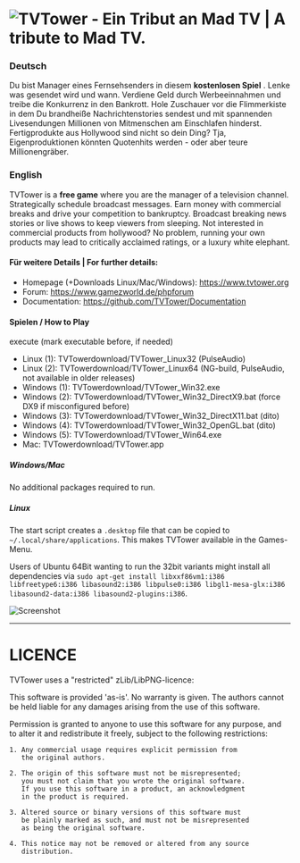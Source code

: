 ![TVTower - Ein Tribut an Mad TV | A tribute to Mad TV.](https://cloud.githubusercontent.com/assets/2625226/5182437/c1ddaea0-74a2-11e4-8cbf-0e66ad375505.png)
=======


### Deutsch
Du bist Manager eines Fernsehsenders in diesem __kostenlosen Spiel__ . Lenke was gesendet wird und wann. Verdiene Geld durch Werbeeinnahmen und treibe die Konkurrenz in den Bankrott. Hole Zuschauer vor die Flimmerkiste in dem Du brandheiße Nachrichtenstories sendest und mit spannenden Livesendungen Millionen von Mitmenschen am Einschlafen hinderst. Fertigprodukte aus Hollywood sind nicht so dein Ding? Tja, Eigenproduktionen könnten Quotenhits werden - oder aber teure Millionengräber.

### English
TVTower is a __free game__ where you are the manager of a television channel. Strategically schedule broadcast messages. Earn money with commercial breaks and drive your competition to bankruptcy. Broadcast breaking news stories or live shows to keep viewers from sleeping. Not interested in commercial products from hollywood? No problem, running your own products may lead to critically acclaimed ratings, or a luxury white elephant.

#### Für weitere Details | For further details:
- Homepage (+Downloads Linux/Mac/Windows): https://www.tvtower.org
- Forum: https://www.gamezworld.de/phpforum
- Documentation: https://github.com/TVTower/Documentation

#### Spielen / How to Play
execute (mark executable before, if needed)
- Linux (1): TVTowerdownload/TVTower_Linux32 (PulseAudio)
- Linux (2): TVTowerdownload/TVTower_Linux64 (NG-build, PulseAudio, not available in older releases)
- Windows (1): TVTowerdownload/TVTower_Win32.exe
- Windows (2): TVTowerdownload/TVTower_Win32_DirectX9.bat (force DX9 if misconfigured before)
- Windows (3): TVTowerdownload/TVTower_Win32_DirectX11.bat (dito)
- Windows (4): TVTowerdownload/TVTower_Win32_OpenGL.bat (dito)
- Windows (5): TVTowerdownload/TVTower_Win64.exe
- Mac: TVTowerdownload/TVTower.app

##### Windows/Mac
No additional packages required to run.

##### Linux
The start script creates a `.desktop` file that can be copied to `~/.local/share/applications`.
This makes TVTower available in the Games-Menu.

Users of Ubuntu 64Bit wanting to run the 32bit variants might install all dependencies via `sudo apt-get install libxxf86vm1:i386 libfreetype6:i386 libasound2:i386 libpulse0:i386 libgl1-mesa-glx:i386 libasound2-data:i386 libasound2-plugins:i386`.

![Screenshot](https://user-images.githubusercontent.com/2625226/64739997-2935a100-d4f4-11e9-93e2-0b8c9ca00095.png)

***

LICENCE
=======

TVTower uses a "restricted" zLib/LibPNG-licence:

This software is provided 'as-is'. No warranty is given.
The authors cannot be held liable for any damages arising from
the use of this software.

Permission is granted to anyone to use this software for any
purpose, and to alter it and redistribute it freely, subject to
the following restrictions:

	1. Any commercial usage requires explicit permission from
	   the original authors.

	2. The origin of this software must not be misrepresented;
	   you must not claim that you wrote the original software.
	   If you use this software in a product, an acknowledgment
	   in the product is required.

	3. Altered source or binary versions of this software must
	   be plainly marked as such, and must not be misrepresented
	   as being the original software.

	4. This notice may not be removed or altered from any source
	   distribution.
